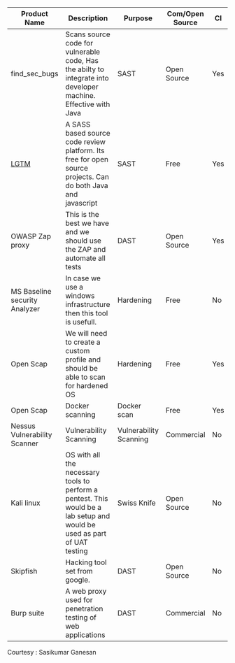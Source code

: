 | Product Name | Description | Purpose | Com/Open Source | CI |
|--------------|-------------|---------|-----------------|----|
| find_sec_bugs | Scans source code for vulnerable code, Has the abilty to integrate into developer machine. Effective with Java | SAST | Open Source | Yes |
|[LGTM](https://lgtm.com/)|	A SASS based source code review platform. Its free for open source projects. Can do both Java and javascript|	SAST|	Free|	Yes|
|OWASP Zap proxy|	This is the best we have and we should use the ZAP and automate all tests|	DAST|	Open Source|	Yes|
|MS Baseline security Analyzer	|In case we use a windows infrastructure then this tool is usefull.|	Hardening|	Free|	No|
|Open Scap|	We will need to create a custom profile and should be able to scan for hardened OS|	Hardening|	Free|	Yes|
|Open Scap|	Docker scanning|	Docker scan|	Free|	Yes|
|Nessus Vulnerability Scanner	|Vulnerability Scanning	|Vulnerability Scanning|	Commercial|	No|
|Kali linux|	OS with all the necessary tools to perform a pentest. This would be a lab setup and would be used as part of UAT testing|	Swiss Knife|	Open Source|	No|
|Skipfish|	Hacking tool set from google.| 	DAST|	Open Source|	No|
|Burp suite|	A web proxy used for penetration testing of web applications|	DAST|	Commercial|	No|

Courtesy : Sasikumar Ganesan
